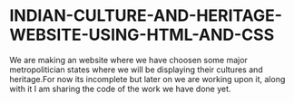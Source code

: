 # INDIAN-CULTURE-AND-HERITAGE-WEBSITE-USING-HTML-AND-CSS
We are making an website where we have choosen some major metropolitician states where we will be displaying their cultures and heritage.For now its incomplete but later on we are working upon it, along with it I am sharing the code of the work we have done yet.
